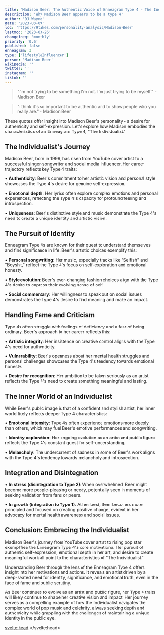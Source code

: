 ```yaml
---
title: 'Madison Beer: The Authentic Voice of Enneagram Type 4 - The Individualist'
description: 'Why Madison Beer appears to be a type 4'
author: 'DJ Wayne'
date: '2023-03-09'
loc: 'https://9takes.com/personality-analysis/Madison-Beer'
lastmod: '2023-03-26'
changefreq: 'monthly'
priority: '0.6'
published: false
enneagram: 3
type: ['lifestyleInfluencer']
person: 'Madison-Beer'
wikipedia: ''
twitter: ''
instagram: ''
tiktok: ''
---
```


<!-- claudia tihan
tracie beer
madison beer reddit
madison beer onlyfans
madison beer only fans
madison beer tour
madison beer concert
madison beer 2022
madison beer of
maddie beer -->

<!-- Notes:  -->

<!-- <script>
	import  PopCard  from "$lib/components/atoms/PopCard.svelte";
import BlogPurpose from '$lib/components/blog/BlogPurpose.svelte'
</script>
<div
	style="display: flex;
    justify-content: center;
    margin: 1rem 0;
	"
>
	<PopCard
		image={`/types/7s/${'Madison-Beer'}.webp`}
		showIcon={false}
		enneagramType=""
		displayText="Madison Beer"
		subtext=""
	/>
</div> -->

> "I'm not trying to be something I'm not. I'm just trying to be myself." - Madison Beer

> "I think it's so important to be authentic and to show people who you really are." - Madison Beer

These quotes offer insight into Madison Beer's personality - a desire for authenticity and self-expression. Let's explore how Madison embodies the characteristics of an Enneagram Type 4, "The Individualist."

## The Individualist's Journey

Madison Beer, born in 1999, has risen from YouTube cover artist to a successful singer-songwriter and social media influencer. Her career trajectory reflects key Type 4 traits:

• **Authenticity**: Beer's commitment to her artistic vision and personal style showcases the Type 4's desire for genuine self-expression.

• **Emotional depth**: Her lyrics often explore complex emotions and personal experiences, reflecting the Type 4's capacity for profound feeling and introspection.

• **Uniqueness**: Beer's distinctive style and music demonstrate the Type 4's need to create a unique identity and artistic vision.

## The Pursuit of Identity

Enneagram Type 4s are known for their quest to understand themselves and find significance in life. Beer's artistic choices exemplify this:

• **Personal songwriting**: Her music, especially tracks like "Selfish" and "Boyshit," reflect the Type 4's focus on self-exploration and emotional honesty.

• **Style evolution**: Beer's ever-changing fashion choices align with the Type 4's desire to express their evolving sense of self.

• **Social commentary**: Her willingness to speak out on social issues demonstrates the Type 4's desire to find meaning and make an impact.

## Handling Fame and Criticism

Type 4s often struggle with feelings of deficiency and a fear of being ordinary. Beer's approach to her career reflects this:

• **Artistic integrity**: Her insistence on creative control aligns with the Type 4's need for authenticity.

• **Vulnerability**: Beer's openness about her mental health struggles and personal challenges showcases the Type 4's tendency towards emotional honesty.

• **Desire for recognition**: Her ambition to be taken seriously as an artist reflects the Type 4's need to create something meaningful and lasting.

## The Inner World of an Individualist

While Beer's public image is that of a confident and stylish artist, her inner world likely reflects deeper Type 4 characteristics:

• **Emotional intensity**: Type 4s often experience emotions more deeply than others, which may fuel Beer's emotive performances and songwriting.

• **Identity exploration**: Her ongoing evolution as an artist and public figure reflects the Type 4's constant quest for self-understanding.

• **Melancholy**: The undercurrent of sadness in some of Beer's work aligns with the Type 4's tendency towards melancholy and introspection.

## Integration and Disintegration

• **In stress (disintegration to Type 2)**: When overwhelmed, Beer might become more people-pleasing or needy, potentially seen in moments of seeking validation from fans or peers.

• **In growth (integration to Type 1)**: At her best, Beer becomes more principled and focused on creating positive change, evident in her advocacy for mental health awareness and social issues.

## Conclusion: Embracing the Individualist

Madison Beer's journey from YouTube cover artist to rising pop star exemplifies the Enneagram Type 4's core motivations. Her pursuit of authentic self-expression, emotional depth in her art, and desire to create meaningful work all point to the characteristics of "The Individualist."

Understanding Beer through the lens of the Enneagram Type 4 offers insight into her motivations and actions. It reveals an artist driven by a deep-seated need for identity, significance, and emotional truth, even in the face of fame and public scrutiny.

As Beer continues to evolve as an artist and public figure, her Type 4 traits will likely continue to shape her creative vision and impact. Her journey serves as a compelling example of how the Individualist navigates the complex world of pop music and celebrity, always seeking depth and authenticity while grappling with the challenges of maintaining a unique identity in the public eye.

<svelte:head>
</svelte:head>
